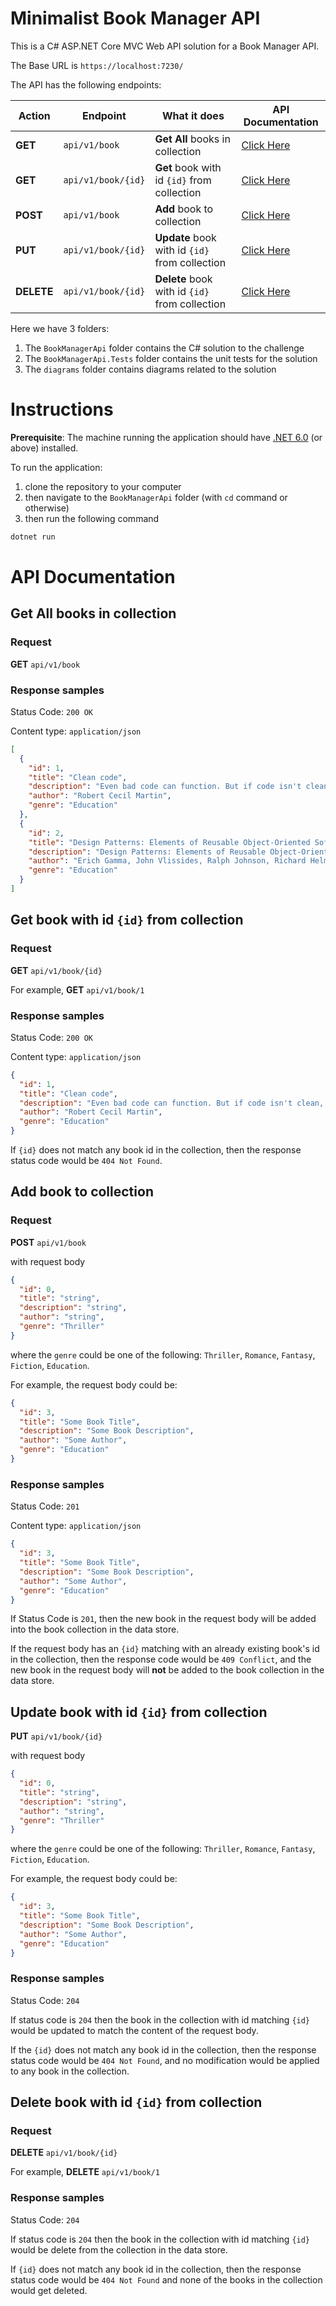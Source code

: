 # Minimalist Book Manager API

This is a C# ASP.NET Core MVC Web API solution for a Book Manager API.

The Base URL is `https://localhost:7230/`

The API has the following endpoints:

| Action     | Endpoint           | What it does                                   | API Documentation                                     |
| ---------- | ------------------ | ---------------------------------------------- | ----------------------------------------------------- |
| **GET**    | `api/v1/book`      | **Get All** books in collection                | [Click Here](#get-all-books-in-collection)            |
| **GET**    | `api/v1/book/{id}` | **Get** book with id `{id}` from collection    | [Click Here](#get-book-with-id-id-from-collection)    |
| **POST**   | `api/v1/book`      | **Add** book to collection                     | [Click Here](#add-book-to-collection)                 |
| **PUT**    | `api/v1/book/{id}` | **Update** book with id `{id}` from collection | [Click Here](#update-book-with-id-id-from-collection) |
| **DELETE** | `api/v1/book/{id}` | **Delete** book with id `{id}` from collection | [Click Here](#delete-book-with-id-id-from-collection) |

Here we have 3 folders:

1. The `BookManagerApi` folder contains the C# solution to the challenge
2. The `BookManagerApi.Tests` folder contains the unit tests for the solution
3. The `diagrams` folder contains diagrams related to the solution

# Instructions

**Prerequisite**: The machine running the application should have [.NET 6.0](https://dotnet.microsoft.com/en-us/download/dotnet/6.0) (or above) installed.

To run the application:

1. clone the repository to your computer
2. then navigate to the `BookManagerApi` folder (with `cd` command or otherwise)
3. then run the following command

```c#
dotnet run
```

# API Documentation

## Get All books in collection

### Request

**GET** `api/v1/book`

### Response samples

Status Code: `200 OK`

Content type: `application/json`

```json
[
  {
    "id": 1,
    "title": "Clean code",
    "description": "Even bad code can function. But if code isn't clean, it can bring a development organization to its knees. Every year, countless hours and significant resources are lost because of poorly written code. But it doesn't have to be that way.",
    "author": "Robert Cecil Martin",
    "genre": "Education"
  },
  {
    "id": 2,
    "title": "Design Patterns: Elements of Reusable Object-Oriented Software",
    "description": "Design Patterns: Elements of Reusable Object-Oriented Software is a software engineering book describing software design patterns. The book was written by Erich Gamma, Richard Helm, Ralph Johnson, and John Vlissides, with a foreword by Grady Booch.",
    "author": "Erich Gamma, John Vlissides, Ralph Johnson, Richard Helm",
    "genre": "Education"
  }
]
```

## Get book with id `{id}` from collection

### Request

**GET** `api/v1/book/{id}`

For example, **GET** `api/v1/book/1`

### Response samples

Status Code: `200 OK`

Content type: `application/json`

```json
{
  "id": 1,
  "title": "Clean code",
  "description": "Even bad code can function. But if code isn't clean, it can bring a development organization to its knees. Every year, countless hours and significant resources are lost because of poorly written code. But it doesn't have to be that way.",
  "author": "Robert Cecil Martin",
  "genre": "Education"
}
```

If `{id}` does not match any book id in the collection, then the response status code would be `404 Not Found`.

## Add book to collection

### Request

**POST** `api/v1/book`

with request body

```json
{
  "id": 0,
  "title": "string",
  "description": "string",
  "author": "string",
  "genre": "Thriller"
}
```

where the `genre` could be one of the following: `Thriller`,
`Romance`, `Fantasy`, `Fiction`, `Education`.

For example, the request body could be:

```json
{
  "id": 3,
  "title": "Some Book Title",
  "description": "Some Book Description",
  "author": "Some Author",
  "genre": "Education"
}
```

### Response samples

Status Code: `201`

Content type: `application/json`

```json
{
  "id": 3,
  "title": "Some Book Title",
  "description": "Some Book Description",
  "author": "Some Author",
  "genre": "Education"
}
```

If Status Code is `201`, then the new book in the request body will be added into the book collection in the data store.

If the request body has an `{id}` matching with an already existing book's id in the collection, then the response code would be `409 Conflict`, and the new book in the request body will **not** be added to the book collection in the data store.

## Update book with id `{id}` from collection

**PUT** `api/v1/book/{id}`

with request body

```json
{
  "id": 0,
  "title": "string",
  "description": "string",
  "author": "string",
  "genre": "Thriller"
}
```

where the `genre` could be one of the following: `Thriller`,
`Romance`, `Fantasy`, `Fiction`, `Education`.

For example, the request body could be:

```json
{
  "id": 3,
  "title": "Some Book Title",
  "description": "Some Book Description",
  "author": "Some Author",
  "genre": "Education"
}
```

### Response samples

Status Code: `204`

If status code is `204` then the book in the collection with id matching `{id}` would be updated to match the content of the request body.

If the `{id}` does not match any book id in the collection, then the response status code would be `404 Not Found`, and no modification would be applied to any book in the collection.

## Delete book with id `{id}` from collection

### Request

**DELETE** `api/v1/book/{id}`

For example, **DELETE** `api/v1/book/1`

### Response samples

Status Code: `204`

If status code is `204` then the book in the collection with id matching `{id}` would be delete from the collection in the data store.

If `{id}` does not match any book id in the collection, then the response status code would be `404 Not Found` and none of the books in the collection would get deleted.
